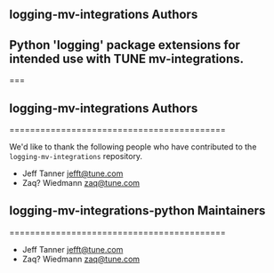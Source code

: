 ## logging-mv-integrations Authors
## Python 'logging' package extensions for intended use with TUNE mv-integrations.
===

## logging-mv-integrations Authors
==========================================

We'd like to thank the following people who have contributed to the `logging-mv-integrations` repository.

- Jeff Tanner <jefft@tune.com>
- Zaq? Wiedmann <zaq@tune.com>

## logging-mv-integrations-python Maintainers
==========================================

- Jeff Tanner <jefft@tune.com>
- Zaq? Wiedmann <zaq@tune.com>
